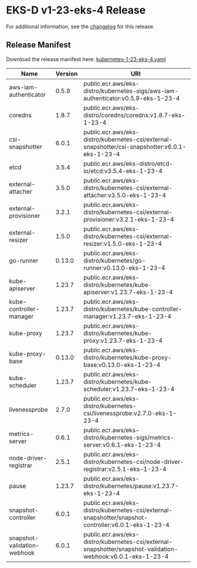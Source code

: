 # EKS-D v1-23-eks-4 Release

For additional information, see the [changelog](CHANGELOG-v1-23-eks-4.md) for this release.

## Release Manifest
Download the release manifest here: [kubernetes-1-23-eks-4.yaml](https://distro.eks.amazonaws.com/kubernetes-1-23/kubernetes-1-23-eks-4.yaml)

| Name | Version | URI |
|------|---------|-----|
| aws-iam-authenticator | 0.5.9 | public.ecr.aws/eks-distro/kubernetes-sigs/aws-iam-authenticator:v0.5.9-eks-1-23-4 |
| coredns | 1.8.7 | public.ecr.aws/eks-distro/coredns/coredns:v1.8.7-eks-1-23-4 |
| csi-snapshotter | 6.0.1 | public.ecr.aws/eks-distro/kubernetes-csi/external-snapshotter/csi-snapshotter:v6.0.1-eks-1-23-4 |
| etcd | 3.5.4 | public.ecr.aws/eks-distro/etcd-io/etcd:v3.5.4-eks-1-23-4 |
| external-attacher | 3.5.0 | public.ecr.aws/eks-distro/kubernetes-csi/external-attacher:v3.5.0-eks-1-23-4 |
| external-provisioner | 3.2.1 | public.ecr.aws/eks-distro/kubernetes-csi/external-provisioner:v3.2.1-eks-1-23-4 |
| external-resizer | 1.5.0 | public.ecr.aws/eks-distro/kubernetes-csi/external-resizer:v1.5.0-eks-1-23-4 |
| go-runner | 0.13.0 | public.ecr.aws/eks-distro/kubernetes/go-runner:v0.13.0-eks-1-23-4 |
| kube-apiserver | 1.23.7 | public.ecr.aws/eks-distro/kubernetes/kube-apiserver:v1.23.7-eks-1-23-4 |
| kube-controller-manager | 1.23.7 | public.ecr.aws/eks-distro/kubernetes/kube-controller-manager:v1.23.7-eks-1-23-4 |
| kube-proxy | 1.23.7 | public.ecr.aws/eks-distro/kubernetes/kube-proxy:v1.23.7-eks-1-23-4 |
| kube-proxy-base | 0.13.0 | public.ecr.aws/eks-distro/kubernetes/kube-proxy-base:v0.13.0-eks-1-23-4 |
| kube-scheduler | 1.23.7 | public.ecr.aws/eks-distro/kubernetes/kube-scheduler:v1.23.7-eks-1-23-4 |
| livenessprobe | 2.7.0 | public.ecr.aws/eks-distro/kubernetes-csi/livenessprobe:v2.7.0-eks-1-23-4 |
| metrics-server | 0.6.1 | public.ecr.aws/eks-distro/kubernetes-sigs/metrics-server:v0.6.1-eks-1-23-4 |
| node-driver-registrar | 2.5.1 | public.ecr.aws/eks-distro/kubernetes-csi/node-driver-registrar:v2.5.1-eks-1-23-4 |
| pause | 1.23.7 | public.ecr.aws/eks-distro/kubernetes/pause:v1.23.7-eks-1-23-4 |
| snapshot-controller | 6.0.1 | public.ecr.aws/eks-distro/kubernetes-csi/external-snapshotter/snapshot-controller:v6.0.1-eks-1-23-4 |
| snapshot-validation-webhook | 6.0.1 | public.ecr.aws/eks-distro/kubernetes-csi/external-snapshotter/snapshot-validation-webhook:v6.0.1-eks-1-23-4 |
